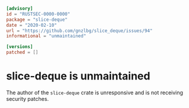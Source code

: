 ```toml
[advisory]
id = "RUSTSEC-0000-0000"
package = "slice-deque"
date = "2020-02-10"
url = "https://github.com/gnzlbg/slice_deque/issues/94"
informational = "unmaintained"

[versions]
patched = []
```

# slice-deque is unmaintained

The author of the `slice-deque` crate is unresponsive and is not receiving security patches.
